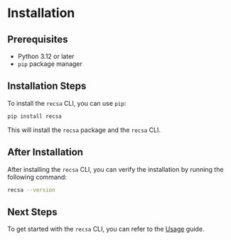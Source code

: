 # Installation

## Prerequisites

- Python 3.12 or later
- `pip` package manager

## Installation Steps

To install the `recsa` CLI, you can use `pip`:

```bash
pip install recsa
```

This will install the `recsa` package and the `recsa` CLI.

## After Installation

After installing the `recsa` CLI, you can verify the installation by running the following command:

```bash
recsa --version
```

## Next Steps

To get started with the `recsa` CLI, you can refer to the [Usage](usage/index.md) guide.
